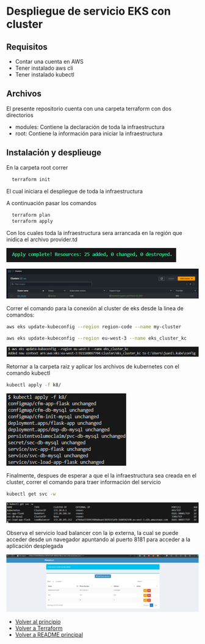 <a name="top"></a>
# Despliegue de servicio EKS con cluster




## Requisitos

- Contar una cuenta en AWS
- Tener instalado aws cli
- Tener instalado kubectl


## Archivos

El presente repositorio cuenta con una carpeta terraform con dos directorios
- modules: Contiene la declaración de toda la infraestructura
- root: Contiene la información para iniciar la infraestructura


## Instalación y desplieuge

En la carpeta root correr

```bash
  terraform init
```
    
El cual iniciara el despliegue de toda la infraestructura 

A continuación pasar los comandos 

```bash
  terraform plan
  terraform apply
```
Con los cuales toda la infraestructura sera arrancada en la región que inidica el archivo provider.td

![alt text](imagenes/image.png)

![alt text](imagenes/image-1.png)

Correr el comando para la conexión al cluster de eks desde la linea de comandos:
```bash
aws eks update-kubeconfig --region region-code --name my-cluster
```
```bash
aws eks update-kubeconfig --region eu-west-3 --name eks_cluster_kc
```

![alt text](imagenes/image-2.png)

Retornar a la carpeta raiz y aplicar los archivos de kubernetes con el comando kubectl
```bash
kubectl apply -f k8/
```

![alt text](imagenes/image-3.png)

Finalmente, despues de esperar a que el la infraestructura sea creada en el cluster, correr el comando para traer información del servicio
```bash
kubectl get svc -w
```
![alt text](imagenes/image-4.png)

Observa el servicio load balancer con la ip externa, la cual se puede acceder desde un navegador apuntando al puerto 8181 para acceder a la aplicación desplegada

![alt text](imagenes/image-5.png)

- [Volver al principio](#top)
- [Volver a Terraform](../Terraform.md)
- [Volver a README principal](../../README.md#despliegue)
